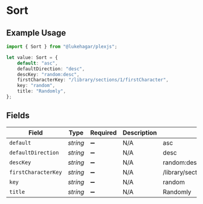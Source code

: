 # Sort

## Example Usage

```typescript
import { Sort } from "@lukehagar/plexjs";

let value: Sort = {
    default: "asc",
    defaultDirection: "desc",
    descKey: "random:desc",
    firstCharacterKey: "/library/sections/1/firstCharacter",
    key: "random",
    title: "Randomly",
};
```

## Fields

| Field                              | Type                               | Required                           | Description                        | Example                            |
| ---------------------------------- | ---------------------------------- | ---------------------------------- | ---------------------------------- | ---------------------------------- |
| `default`                          | *string*                           | :heavy_minus_sign:                 | N/A                                | asc                                |
| `defaultDirection`                 | *string*                           | :heavy_minus_sign:                 | N/A                                | desc                               |
| `descKey`                          | *string*                           | :heavy_minus_sign:                 | N/A                                | random:desc                        |
| `firstCharacterKey`                | *string*                           | :heavy_minus_sign:                 | N/A                                | /library/sections/1/firstCharacter |
| `key`                              | *string*                           | :heavy_minus_sign:                 | N/A                                | random                             |
| `title`                            | *string*                           | :heavy_minus_sign:                 | N/A                                | Randomly                           |